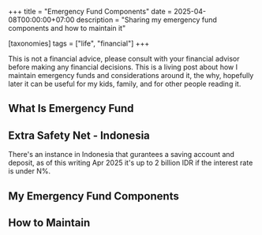 +++
title = "Emergency Fund Components"
date = 2025-04-08T00:00:00+07:00
description = "Sharing my emergency fund components and how to maintain it"

[taxonomies]
tags = ["life", "financial"]
+++

This is not a financial advice, please consult with your financial advisor before making any financial decisions.
This is a living post about how I maintain emergency funds and considerations around it, the why, hopefully later it can be useful for my kids, family, and for other people reading it.


## What Is Emergency Fund


## Extra Safety Net - Indonesia
There's an instance in Indonesia that gurantees a saving account and deposit, as of this writing Apr 2025 it's  up to 2 billion IDR if the interest rate is under N%.

## My Emergency Fund Components


## How to Maintain

